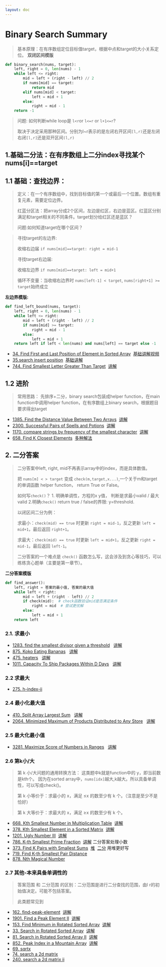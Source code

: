 ```yaml
---
layout: doc
---
```

# Binary Search Summary

>基本原理：在有序数组定位目标值target，根据中点和target的大小关系定位。
**双闭区间模版**
```python
def binary_search(nums, target):
    left, right = 0, len(nums) - 1
    while left <= right:
        mid = left + (right - left) // 2
        if nums[mid] == target:
            return mid
        elif nums[mid] < target:
            left = mid + 1
        else:
            right = mid - 1
    return -1
```
>
>问题: 如何判断while loop是 `l<r`or `l<=r` or `l+1<=r`?
>
>取决于决定采用那种区间。分别为l~r表示的是左闭右开区间`[l,r)`还是左闭右闭`[l,r]`还是双开区间`(l,r)`
>


## 1.基础二分法：在有序数组上二分index寻找某个nums[i]==target


## 1.1 基础：查找边界：
>定义：在一个有序数组中，找到目标值的第一个或最后一个位置。数组有重复元素，需要定位边界。
>
>红蓝分区法：把array分成2个区间，左边是红区，右边是蓝区。红蓝区分别满足和target相关的不同条件。target划分给红区还是蓝区？
>
>
>问题:如何知道target在哪个区间？
>

>寻找target的左边界:
> 
>收缩右边届 `if nums[mid]==target: right = mid-1`
>
>寻找target右边届: 
>
>收缩左边界 `if nums[mid]==target: left = mid+1`
>
>循环不变量：当收缩右边界时 `nums[left-1] < target`, `nums[right+1] >= target`始终成立

**左边界模版:**
```python
def find_left_bound(nums, target):
    left, right = 0, len(nums) - 1
    while left <= right:
        mid = left + (right - left) // 2
        if nums[mid] >= target:
            right = mid - 1
        else:
            left = mid + 1
    return left if left < len(nums) and nums[left] == target else -1
```
- [34. Find First and Last Position of Element in Sorted Array](https://leetcode.com/problems/find-first-and-last-position-of-element-in-sorted-array/description/) 
&nbsp;[基础讲解视频](https://www.bilibili.com/video/BV1AP41137w7/)
- [35.search insert position](https://leetcode.com/problems/search-insert-position/description/)
&nbsp;[基础讲解](https://leetcode.cn/problems/search-insert-position/solutions/2023391/er-fen-cha-zhao-zong-shi-xie-bu-dui-yi-g-nq23)
- [744. Find Smallest Letter Greater Than Target](https://leetcode.com/problems/find-smallest-letter-greater-than-target/description/)
&nbsp;[讲解](https://leetcode.cn/problems/compare-strings-by-frequency-of-the-smallest-character/solutions/3617352/python-er-fen-by-chi-mei-wang-liang-id-wszc)


## 1.2 进阶

>常用思路： 先排序+二分，binary search包装成helper function，在main function中调用helper function，在有序数组上binary search，根据题目要求得出target

- [1385. Find the Distance Value Between Two Arrays](https://leetcode.com/problems/find-the-distance-value-between-two-arrays/description/)
&nbsp;[讲解](https://leetcode.cn/problems/find-the-distance-value-between-two-arrays/solutions/3010185/liang-chong-fang-fa-er-fen-cha-zhao-san-15u9b)
- [2300. Successful Pairs of Spells and Potions](https://leetcode.com/problems/successful-pairs-of-spells-and-potions/description/)
&nbsp;[讲解](https://leetcode.cn/problems/successful-pairs-of-spells-and-potions/solutions/1595712/by-endlesscheng-1kbp)
- [1170. compare strings by frequency of the smallest character](https://leetcode.com/problems/compare-strings-by-frequency-of-the-smallest-character/description/)
&nbsp;[讲解](https://leetcode.cn/problems/compare-strings-by-frequency-of-the-smallest-character/solutions/3617352/python-er-fen-by-chi-mei-wang-liang-id-wszc)
- [658. Find K Closest Elements](https://leetcode.com/problems/find-k-closest-elements/description/)
&nbsp;[多种解法](https://leetcode.cn/problems/find-k-closest-elements/solutions/476068/zhong-gui-zhong-ju-san-chong-jie-fa-er-fen-hua-chu)

## 2. 二分答案

>二分答案中left, right, mid不再表示array中的index，而是具体数值。
>
>把 `nums[m] < > target` 变成 `check(m,target,x...)`,一个关于m和target的单调函数 helper function， return True or False。
>
>如何写`check()`？ 1. 明确单调性，方程的x y值， 判断是求最小valid / 最大valid  2.明确`check()` return true / false的界限: y=threshold.
>
>以闭区间二分为例：
>
>求最小：`check(mid) == true` 时更新 `right = mid-1`，反之更新 `left = mid+1`，最后返回 `right+1`。
>
>求最大：`check(mid) == true` 时更新 `left = mid+1`，反之更新 `right = mid-1`，最后返回 `left-1`。
>
>二分答案的一个难点是 `check()` 函数怎么写，这会涉及到贪心等技巧，可以练练贪心题单（主要是第一章节）。

**二分答案模版**
```python
def find_answer():
    left, right = 答案的最小值, 答案的最大值
    while left < right:
        mid = left + (right - left) // 2
        if check(mid):  # check函数验证mid是否满足条件
            right = mid  # 尝试更优解
        else:
            left = mid + 1
    return left
```

### 2.1. 求最小
- [1283. find the smallest divisor given a threshold](https://leetcode.cn/problems/find-the-smallest-divisor-given-a-threshold/description/)
&nbsp; [讲解](https://leetcode.cn/problems/find-the-smallest-divisor-given-a-threshold/solutions/2989469/mo-ban-er-fen-da-an-qiu-zui-xiao-pythonj-ukwe)
- [875. Koko Eating Bananas](https://leetcode.com/problems/koko-eating-bananas/description/)
&nbsp; [讲解](https://leetcode.cn/problems/koko-eating-bananas/solutions/2710324/er-fen-da-an-fu-ti-dan-pythonjavacgojsru-eb18)
- [475. heaters](https://leetcode.com/problems/heaters/description/)
&nbsp; [讲解](https://leetcode.cn/problems/heaters/solutions/1166982/gong-shui-san-xie-er-fen-shuang-zhi-zhen-mys4)
- [1011. Capacity To Ship Packages Within D Days](https://leetcode.com/problems/capacity-to-ship-packages-within-d-days/description/)
&nbsp; [讲解](https://leetcode.cn/problems/capacity-to-ship-packages-within-d-days/solutions/744326/gong-shui-san-xie-li-yong-er-duan-xing-z-95zj)

### 2.2 求最大
- [275. h-index-ii](https://leetcode.com/problems/h-index-ii/description/)
### 2.4 最小化最大值
- [410. Split Array Largest Sum](https://leetcode.com/problems/split-array-largest-sum/description/)
&nbsp; [讲解](https://leetcode.cn/problems/split-array-largest-sum/solutions/2613046/er-fen-da-an-fu-ti-dan-pythonjavacgojsru-n5la)
- [2064. Minimized Maximum of Products Distributed to Any Store](https://leetcode.com/problems/minimized-maximum-of-products-distributed-to-any-store/description/)
&nbsp; [讲解](https://leetcode.cn/problems/minimized-maximum-of-products-distributed-to-any-store/solutions/1088419/er-fen-da-an-by-endlesscheng-aape)

### 2.5 最大化最小值
- [3281. Maximize Score of Numbers in Ranges](https://leetcode.com/problems/maximize-score-of-numbers-in-ranges/description/)
&nbsp; [讲解](https://leetcode.cn/problems/maximize-score-of-numbers-in-ranges/solutions/2908931/er-fen-da-an-zui-da-hua-zui-xiao-zhi-pyt-twe2)

### 2.6 第k小/大

>第 k 小/大问题的通用转换方法： 这类题中k就是function中的 y，即当前数是kth个。 因为在sorted array中，`nums[idx]`越大,k越大。所以具备单调性，可以写成check()。
>
>第 k 小等价于：求最小的 x，满足 ≤x 的数至少有 k 个。（注意是至少不是恰好）
>
>第 k 大等价于：求最大的 x，满足 ≥x 的数至少有 k 个。

- [668. Kth Smallest Number in Multiplication Table](https://leetcode.com/problems/kth-smallest-number-in-multiplication-table/description/)
&nbsp;[讲解](https://leetcode.cn/problems/kth-smallest-number-in-multiplication-table/solutions/2999698/di-k-xiao-da-wen-ti-de-tong-yong-zhuan-h-9y8i)
- [378. Kth Smallest Element in a Sorted Matrix](https://leetcode.com/problems/kth-smallest-element-in-a-sorted-matrix/description/)
&nbsp;[讲解](https://leetcode.cn/problems/kth-smallest-element-in-a-sorted-matrix/solutions/3699846/tu-jie-di-k-xiao-da-wen-ti-de-tong-yong-teznd)
- [1201. Ugly Number III](https://leetcode.com/problems/ugly-number-iii/description/)
&nbsp;[讲解](https://leetcode.cn/problems/ugly-number-iii/solutions/3080367/ling-shen-ke-hou-er-fen-rong-chi-yuan-li-7gyq)
- [786. K-th Smallest Prime Fraction](https://leetcode.com/problems/k-th-smallest-prime-fraction/description/) 
&nbsp;[讲解](https://leetcode.cn/problems/k-th-smallest-prime-fraction/solutions/1127751/gong-shui-san-xie-yi-ti-shuang-jie-you-x-8ymk) 二分答案处理小数
- [373. Find K Pairs with Smallest Sums](https://leetcode.com/problems/find-k-pairs-with-smallest-sums/description/) 
&nbsp;[堆](https://leetcode.cn/problems/find-k-pairs-with-smallest-sums/solutions/2286318/jiang-qing-chu-wei-shi-yao-yi-kai-shi-ya-i0dj) 
&nbsp;[二分](https://leetcode.cn/problems/find-k-pairs-with-smallest-sums/solutions/1209848/gong-shui-san-xie-duo-lu-gui-bing-yun-yo-pgw5) 用堆更好写
- [719. Find K-th Smallest Pair Distance](https://leetcode.com/problems/find-k-th-smallest-pair-distance/description/)
- [878. Nth Magical Number](https://leetcode.com/problems/nth-magical-number/description/)


### 2.7 其他-本来具备单调性的

>答案范围 和 二分范围 的区别：二分范围是进行二分查找的范围，由l r的初始值决定。可能不包括答案。
>
>此类题常见到

- [162. find-peak-element](https://leetcode.com/problems/find-peak-element/description/)
&nbsp;[讲解](https://leetcode.cn/problems/find-peak-element/solutions/1987497/by-endlesscheng-9ass)
- [1901. Find a Peak Element II](https://leetcode.com/problems/find-a-peak-element-ii/description/)
&nbsp;[讲解](https://leetcode.cn/problems/find-a-peak-element-ii/solutions/2571587/tu-jie-li-yong-xing-zui-da-zhi-pan-duan-r4e0n)
- [153. Find Minimum in Rotated Sorted Array](https://leetcode.com/problems/find-minimum-in-rotated-sorted-array/description/)
&nbsp;[讲解](https://leetcode.cn/problems/find-minimum-in-rotated-sorted-array/solutions/1987499/by-endlesscheng-owgd)
- [33. Search in Rotated Sorted Array](https://leetcode.com/problems/search-in-rotated-sorted-array/description/)
&nbsp;[讲解](https://leetcode.cn/problems/search-in-rotated-sorted-array/solutions/1987503/by-endlesscheng-auuh)
- [81. Search in Rotated Sorted Array II](https://leetcode.com/problems/search-in-rotated-sorted-array-ii/description/)
&nbsp;[讲解](https://leetcode.cn/problems/search-in-rotated-sorted-array-ii/solutions/3058425/ji-yu-33-ti-de-jian-ji-xie-fa-zhi-xu-zen-uayi)
- [852. Peak Index in a Mountain Array](https://leetcode.com/problems/peak-index-in-a-mountain-array/description/)
&nbsp;[讲解](https://leetcode.cn/problems/peak-index-in-a-mountain-array/solutions/2984800/er-fen-gen-ju-shang-po-huan-shi-xia-po-p-uoev)
- [69. sqrtx](https://leetcode.com/problems/sqrtx/description/)
- [74. search a 2d matrix](https://leetcode.com/problems/search-a-2d-matrix/description/)
- [240. search a 2d matrix ii](https://leetcode.com/problems/search-a-2d-matrix-ii/description/)
